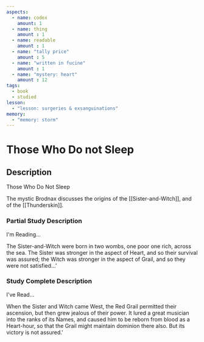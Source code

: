 ```yaml
---
aspects: 
  - name: codex
    amount: 1
  - name: thing
    amount : 1
  - name: readable
    amount : 1
  - name: "tally price"
    amount : 5
  - name: "written in fucine"
    amount : 1
  - name: "mystery: heart"
    amount : 12
tags:
  - book
  - studied
lesson:
  - "lesson: surgeries & exsanguinations"
memory:
  - "memory: storm"
---
```


# Those Who Do not Sleep

## Description
Those Who Do Not Sleep

The mystic Brodnax discusses the origins of the [[Sister-and-Witch]], and of the [[Thunderskin]].
### Partial Study Description
I'm Reading...

The Sister-and-Witch were born in two wombs, one poor one rich, across the sea. The Sister was stronger in the aspect of Heart, and so their survival was assured; the Witch was stronger in the aspect of Grail, and so they were not satisfied...'
### Study Complete Description
I've Read...

When the Sister and Witch came West, the Red Grail permitted their ascension, but then grew jealous of their power. It lured a great musician into the ranks of its Names, and caused him to be reborn from blood as a Heart-hour, so that the Grail might maintain dominion there also. But its victory is not assured.'